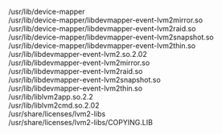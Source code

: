 /usr/lib/device-mapper  
/usr/lib/device-mapper/libdevmapper-event-lvm2mirror.so  
/usr/lib/device-mapper/libdevmapper-event-lvm2raid.so  
/usr/lib/device-mapper/libdevmapper-event-lvm2snapshot.so  
/usr/lib/device-mapper/libdevmapper-event-lvm2thin.so  
/usr/lib/libdevmapper-event-lvm2.so.2.02  
/usr/lib/libdevmapper-event-lvm2mirror.so  
/usr/lib/libdevmapper-event-lvm2raid.so  
/usr/lib/libdevmapper-event-lvm2snapshot.so  
/usr/lib/libdevmapper-event-lvm2thin.so  
/usr/lib/liblvm2app.so.2.2  
/usr/lib/liblvm2cmd.so.2.02  
/usr/share/licenses/lvm2-libs  
/usr/share/licenses/lvm2-libs/COPYING.LIB  
